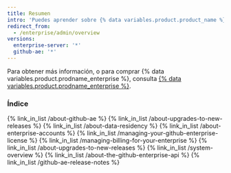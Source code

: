 ```yaml
---
title: Resumen
intro: 'Puedes aprender sobre {% data variables.product.product_name %} y administrar cuentas de{% if enterpriseServerVersions contains currentVersion %} y accesos, licencias, y{% endif %} facturación.'
redirect_from:
  - /enterprise/admin/overview
versions:
  enterprise-server: '*'
  github-ae: '*'
---
```


Para obtener más información, o para comprar {% data variables.product.prodname_enterprise %}, consulta [{% data variables.product.prodname_enterprise %}](https://github.com/enterprise).

### Índice

{% link_in_list /about-github-ae %}
{% link_in_list /about-upgrades-to-new-releases %}
{% link_in_list /about-data-residency %}
{% link_in_list /about-enterprise-accounts %}
{% link_in_list /managing-your-github-enterprise-license %}
{% link_in_list /managing-billing-for-your-enterprise %}
{% link_in_list /about-upgrades-to-new-releases %}
{% link_in_list /system-overview %}
{% link_in_list /about-the-github-enterprise-api %}
{% link_in_list /github-ae-release-notes %}
